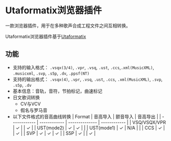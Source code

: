 # Utaformatix浏览器插件
一款浏览器插件，用于在多种歌声合成工程文件之间互相转换。

Utaformatix浏览器插件基于[Utaformatix](https://github.com/sdercolin/utaformatix3)

## 功能
- 支持的输入格式： `.vsqx(3/4)`, `.vpr`, `.vsq`, `.ust`, `.ccs`,`.xml(MusicXML)`, `.musicxml`, `.svp`, `.s5p`, `.dv`, `.ppsf(NT)`
- 支持的输出格式： `.vsqx(4)`, `.vpr`, `.vsq`, `.ust`, `.ccs`, `.xml(MusicXML)`, `.svp`, `.s5p`, `.dv`
- 基本信息：音轨，音符，节拍标记，曲速标记
- 日文歌词转换
    - CV与VCV
    - 假名与罗马音
- 以下文件格式的音高曲线转换
  |    Format    | 音高导入 | 颤音导入 | 音高导出 | 
  | ------------ | ------------ | -------------- | ------------ |
  | VSQ/VSQX/VPR |       ✓      |                |       ✓      |
  |  UST(mode2)  |       ✓      |        ✓       |              |
  |  UST(mode1)  |       ✓      |       N/A      |              |
  |     CCS      |       ✓      |                |       ✓      |
  |     SVP      |       ✓      |        ✓       |       ✓      |
  |     S5P      |       ✓      |                |       ✓      |


